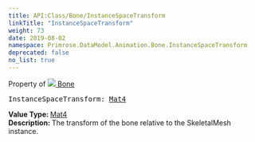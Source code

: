 ```yaml
---
title: API:Class/Bone/InstanceSpaceTransform
linkTitle: "InstanceSpaceTransform"
weight: 73
date: 2019-08-02
namespace: Primrose.DataModel.Animation.Bone.InstanceSpaceTransform
deprecated: false
no_list: true
---
```

Property of <a href="/docs/api-reference/Class/Bone"><img src="/icons/silk/bone.png"/>&nbsp;Bone</a>
<pre class="method-declaration">
InstanceSpaceTransform: <a class="type" href="/docs/api-reference/DataType/Mat4">Mat4</a></pre>
<b>Value Type: </b>
<a class="type" href="/docs/api-reference/DataType/Mat4">Mat4</a>
<br/>
<b>Description: </b>
The transform of the bone relative to the SkeletalMesh instance.

